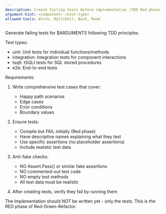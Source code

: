 ```yaml
---
description: Create failing tests before implementation (TDD Red phase)
argument-hint: <component> <test-type>
allowed-tools: Write, MultiEdit, Bash, Read
---
```


Generate failing tests for $ARGUMENTS following TDD principles.

Test types:
- unit: Unit tests for individual functions/methods
- integration: Integration tests for component interactions
- tsqlt: tSQLt tests for SQL stored procedures
- e2e: End-to-end tests

Requirements:
1. Write comprehensive test cases that cover:
   - Happy path scenarios
   - Edge cases
   - Error conditions
   - Boundary values

2. Ensure tests:
   - Compile but FAIL initially (Red phase)
   - Have descriptive names explaining what they test
   - Use specific assertions (no placeholder assertions)
   - Include realistic test data

3. Anti-fake checks:
   - NO Assert.Pass() or similar fake assertions
   - NO commented-out test code
   - NO empty test methods
   - All test data must be realistic

4. After creating tests, verify they fail by running them

The implementation should NOT be written yet - only the tests.
This is the RED phase of Red-Green-Refactor.